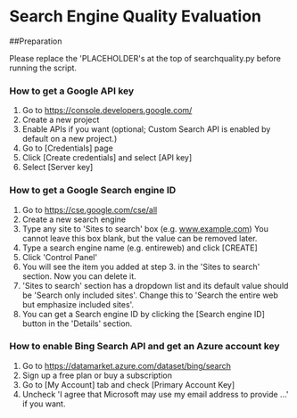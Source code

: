 # Search Engine Quality Evaluation

##Preparation

Please replace the 'PLACEHOLDER's at the top of searchquality.py before running the script.

### How to get a Google API key
1. Go to https://console.developers.google.com/
2. Create a new project
3. Enable APIs if you want (optional; Custom Search API is enabled by default on a new project.)
4. Go to [Credentials] page
5. Click [Create credentials] and select [API key]
6. Select [Server key]

### How to get a Google Search engine ID
1. Go to https://cse.google.com/cse/all
2. Create a new search engine
3. Type any site to 'Sites to search' box (e.g. www.example.com)
You cannot leave this box blank, but the value can be removed later.
4. Type a search engine name (e.g. entireweb) and click [CREATE]
5. Click 'Control Panel'
6. You will see the item you added at step 3. in the 'Sites to search' section. Now you can delete it.
7. 'Sites to search' section has a dropdown list and its default value should be 'Search only included sites'.
Change this to 'Search the entire web but emphasize included sites'.
8. You can get a Search engine ID by clicking the [Search engine ID] button in the 'Details' section.

### How to enable Bing Search API and get an Azure account key
1. Go to https://datamarket.azure.com/dataset/bing/search
2. Sign up a free plan or buy a subscription
3. Go to [My Account] tab and check [Primary Account Key]
4. Uncheck 'I agree that Microsoft may use my email address to provide ...' if you want.
